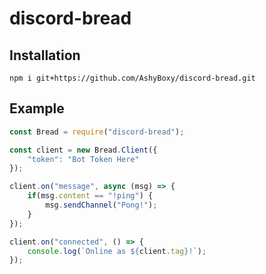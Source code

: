 # discord-bread

## Installation

```npm i git+https://github.com/AshyBoxy/discord-bread.git```


## Example

```js
const Bread = require("discord-bread");

const client = new Bread.Client({
    "token": "Bot Token Here"
});

client.on("message", async (msg) => {
    if(msg.content == "!ping") {
        msg.sendChannel("Pong!");
    }
});

client.on("connected", () => {
    console.log(`Online as ${client.tag}!`);
});

```
